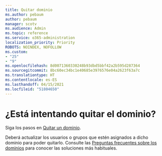 ```yaml
---
title: Quitar dominio
ms.author: pebaum
author: pebaum
manager: scotv
ms.audience: Admin
ms.topic: reference
ms.service: o365-administration
localization_priority: Priority
ROBOTS: NOINDEX, NOFOLLOW
ms.custom:
- "25"
- "9"
ms.openlocfilehash: 8d0071360330248b93dbd5bbf42a2b595d287364
ms.sourcegitcommit: 8bc60ec34bc1e40685e3976576e04a2623f63a7c
ms.translationtype: HT
ms.contentlocale: es-ES
ms.lasthandoff: 04/15/2021
ms.locfileid: "51804650"
---
```

# <a name="trying-to-remove-your-domain"></a>¿Está intentando quitar el dominio?

Siga los pasos en [Quitar un dominio](https://docs.microsoft.com/microsoft-365/admin/get-help-with-domains/remove-a-domain).
  
Deberá actualizar los usuarios o grupos que estén asignados a dicho dominio para poder quitarlo. Consulte las [Preguntas frecuentes sobre los dominios](https://docs.microsoft.com/microsoft-365/admin/setup/domains-faq) para conocer las soluciones más habituales.
  